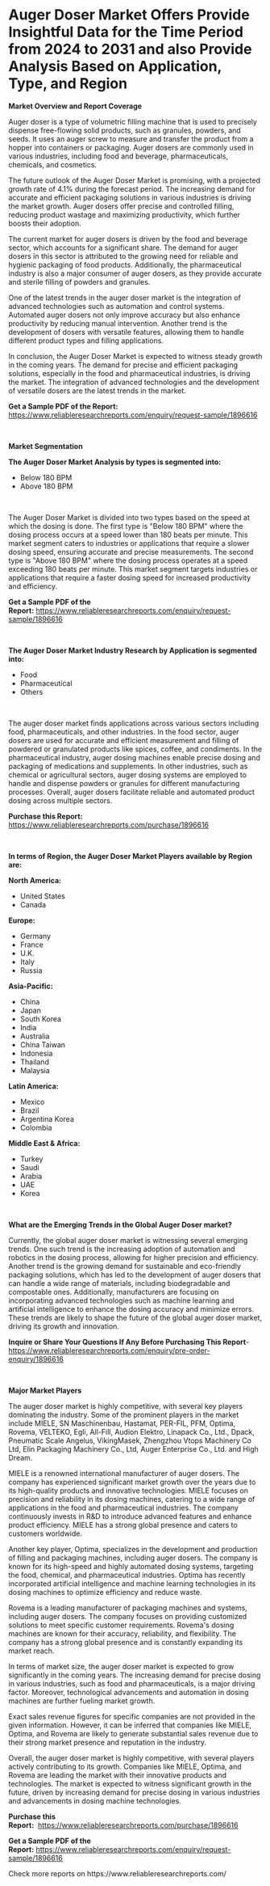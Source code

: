 <p><h1>Auger Doser Market Offers Provide Insightful Data for the Time Period from 2024 to 2031 and also Provide Analysis Based on Application, Type, and Region</h1></p><p><strong>Market Overview and Report Coverage</strong></p>
<p><p>Auger doser is a type of volumetric filling machine that is used to precisely dispense free-flowing solid products, such as granules, powders, and seeds. It uses an auger screw to measure and transfer the product from a hopper into containers or packaging. Auger dosers are commonly used in various industries, including food and beverage, pharmaceuticals, chemicals, and cosmetics.</p><p>The future outlook of the Auger Doser Market is promising, with a projected growth rate of 4.1% during the forecast period. The increasing demand for accurate and efficient packaging solutions in various industries is driving the market growth. Auger dosers offer precise and controlled filling, reducing product wastage and maximizing productivity, which further boosts their adoption.</p><p>The current market for auger dosers is driven by the food and beverage sector, which accounts for a significant share. The demand for auger dosers in this sector is attributed to the growing need for reliable and hygienic packaging of food products. Additionally, the pharmaceutical industry is also a major consumer of auger dosers, as they provide accurate and sterile filling of powders and granules.</p><p>One of the latest trends in the auger doser market is the integration of advanced technologies such as automation and control systems. Automated auger dosers not only improve accuracy but also enhance productivity by reducing manual intervention. Another trend is the development of dosers with versatile features, allowing them to handle different product types and filling applications.</p><p>In conclusion, the Auger Doser Market is expected to witness steady growth in the coming years. The demand for precise and efficient packaging solutions, especially in the food and pharmaceutical industries, is driving the market. The integration of advanced technologies and the development of versatile dosers are the latest trends in the market.</p></p>
<p><strong>Get a Sample PDF of the Report:</strong> <a href="https://www.reliableresearchreports.com/enquiry/request-sample/1896616">https://www.reliableresearchreports.com/enquiry/request-sample/1896616</a></p>
<p>&nbsp;</p>
<p><strong>Market Segmentation</strong></p>
<p><strong>The Auger Doser Market Analysis by types is segmented into:</strong></p>
<p><ul><li>Below 180 BPM</li><li>Above 180 BPM</li></ul></p>
<p>&nbsp;</p>
<p><p>The Auger Doser Market is divided into two types based on the speed at which the dosing is done. The first type is "Below 180 BPM" where the dosing process occurs at a speed lower than 180 beats per minute. This market segment caters to industries or applications that require a slower dosing speed, ensuring accurate and precise measurements. The second type is "Above 180 BPM" where the dosing process operates at a speed exceeding 180 beats per minute. This market segment targets industries or applications that require a faster dosing speed for increased productivity and efficiency.</p></p>
<p><strong>Get a Sample PDF of the Report:</strong>&nbsp;<a href="https://www.reliableresearchreports.com/enquiry/request-sample/1896616">https://www.reliableresearchreports.com/enquiry/request-sample/1896616</a></p>
<p>&nbsp;</p>
<p><strong>The Auger Doser Market Industry Research by Application is segmented into:</strong></p>
<p><ul><li>Food</li><li>Pharmaceutical</li><li>Others</li></ul></p>
<p>&nbsp;</p>
<p><p>The auger doser market finds applications across various sectors including food, pharmaceuticals, and other industries. In the food sector, auger dosers are used for accurate and efficient measurement and filling of powdered or granulated products like spices, coffee, and condiments. In the pharmaceutical industry, auger dosing machines enable precise dosing and packaging of medications and supplements. In other industries, such as chemical or agricultural sectors, auger dosing systems are employed to handle and dispense powders or granules for different manufacturing processes. Overall, auger dosers facilitate reliable and automated product dosing across multiple sectors.</p></p>
<p><strong>Purchase this Report:</strong>&nbsp; <a href="https://www.reliableresearchreports.com/purchase/1896616">https://www.reliableresearchreports.com/purchase/1896616</a></p>
<p>&nbsp;</p>
<p><strong>In terms of Region, the Auger Doser Market Players available by Region are:</strong></p>
<p>
    <p> <strong> North America: </strong>
        <ul>
            <li>United States</li>
            <li>Canada</li>
        </ul>
        </p> 
    <p> <strong> Europe: </strong>
        <ul>
            <li>Germany</li>
            <li>France</li>
            <li>U.K.</li>
            <li>Italy</li>
            <li>Russia</li>
        </ul>
        </p> 
    <p> <strong> Asia-Pacific: </strong>
        <ul>
            <li>China</li>
            <li>Japan</li>
            <li>South Korea</li>
            <li>India</li>
            <li>Australia</li>
            <li>China Taiwan</li>
            <li>Indonesia</li>
            <li>Thailand</li>
            <li>Malaysia</li>
        </ul>
        </p> 
    <p> <strong> Latin America: </strong>
        <ul>
            <li>Mexico</li>
            <li>Brazil</li>
            <li>Argentina Korea</li>
            <li>Colombia</li>
        </ul>
        </p> 
    <p> <strong> Middle East & Africa: </strong>
        <ul>
            <li>Turkey</li>
            <li>Saudi</li>
            <li>Arabia</li>
            <li>UAE</li>
            <li>Korea</li>
        </ul>
    </p>
    </p>
<p>&nbsp;</p>
<p><strong>What are the Emerging Trends in the Global Auger Doser market?</strong></p>
<p><p>Currently, the global auger doser market is witnessing several emerging trends. One such trend is the increasing adoption of automation and robotics in the dosing process, allowing for higher precision and efficiency. Another trend is the growing demand for sustainable and eco-friendly packaging solutions, which has led to the development of auger dosers that can handle a wide range of materials, including biodegradable and compostable ones. Additionally, manufacturers are focusing on incorporating advanced technologies such as machine learning and artificial intelligence to enhance the dosing accuracy and minimize errors. These trends are likely to shape the future of the global auger doser market, driving its growth and innovation.</p></p>
<p><strong>Inquire or Share Your Questions If Any Before Purchasing This Report</strong>- <a href="https://www.reliableresearchreports.com/enquiry/pre-order-enquiry/1896616">https://www.reliableresearchreports.com/enquiry/pre-order-enquiry/1896616</a></p>
<p>&nbsp;</p>
<p><strong>Major Market Players</strong></p>
<p><p>The auger doser market is highly competitive, with several key players dominating the industry. Some of the prominent players in the market include MIELE, SN Maschinenbau, Hastamat, PER-FIL, PFM, Optima, Rovema, VELTEKO, Egli, All-Fill, Audion Elektro, Linapack Co., Ltd., Dpack, Pneumatic Scale Angelus, VikingMasek, Zhengzhou Vtops Machinery Co Ltd, Elin Packaging Machinery Co., Ltd, Auger Enterprise Co., Ltd. and High Dream.</p><p>MIELE is a renowned international manufacturer of auger dosers. The company has experienced significant market growth over the years due to its high-quality products and innovative technologies. MIELE focuses on precision and reliability in its dosing machines, catering to a wide range of applications in the food and pharmaceutical industries. The company continuously invests in R&D to introduce advanced features and enhance product efficiency. MIELE has a strong global presence and caters to customers worldwide.</p><p>Another key player, Optima, specializes in the development and production of filling and packaging machines, including auger dosers. The company is known for its high-speed and highly automated dosing systems, targeting the food, chemical, and pharmaceutical industries. Optima has recently incorporated artificial intelligence and machine learning technologies in its dosing machines to optimize efficiency and reduce waste.</p><p>Rovema is a leading manufacturer of packaging machines and systems, including auger dosers. The company focuses on providing customized solutions to meet specific customer requirements. Rovema's dosing machines are known for their accuracy, reliability, and flexibility. The company has a strong global presence and is constantly expanding its market reach.</p><p>In terms of market size, the auger doser market is expected to grow significantly in the coming years. The increasing demand for precise dosing in various industries, such as food and pharmaceuticals, is a major driving factor. Moreover, technological advancements and automation in dosing machines are further fueling market growth.</p><p>Exact sales revenue figures for specific companies are not provided in the given information. However, it can be inferred that companies like MIELE, Optima, and Rovema are likely to generate substantial sales revenue due to their strong market presence and reputation in the industry.</p><p>Overall, the auger doser market is highly competitive, with several players actively contributing to its growth. Companies like MIELE, Optima, and Rovema are leading the market with their innovative products and technologies. The market is expected to witness significant growth in the future, driven by increasing demand for precise dosing in various industries and advancements in dosing machine technologies.</p></p>
<p><strong>Purchase this Report:</strong>&nbsp;&nbsp;<a href="https://www.reliableresearchreports.com/purchase/1896616">https://www.reliableresearchreports.com/purchase/1896616</a></p>
<p></p>
<p><strong>Get a Sample PDF of the Report:</strong>&nbsp;<a href="https://www.reliableresearchreports.com/enquiry/request-sample/1896616">https://www.reliableresearchreports.com/enquiry/request-sample/1896616</a></p>
<p>Check more reports on https://www.reliableresearchreports.com/</p>